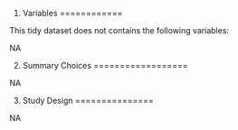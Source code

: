 1. Variables
============

This tidy dataset does not contains the following variables:

NA

2. Summary Choices
==================

NA


3. Study Design
===============

NA
